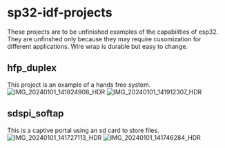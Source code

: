 # sp32-idf-projects
These projects are to be unfinished examples of the capabilities of esp32.
They are unfinshed only because they may require cusomization for different applications.
Wire wrap is durable but easy to change.

## hfp_duplex
This project is an example of a hands free system.
![IMG_20240101_141824908_HDR](https://github.com/logical/esp32-idf-projects/assets/789118/aca1dcf2-0bba-4429-b648-cb21dfccbf3c)
![IMG_20240101_141912307_HDR](https://github.com/logical/esp32-idf-projects/assets/789118/5fcbbca5-fb1a-49ca-ab48-c5415855e239)


## sdspi_softap
This is a captive portal using an sd card to store files.
![IMG_20240101_141727113_HDR](https://github.com/logical/esp32-idf-projects/assets/789118/14aaca04-fe49-4542-9ae3-1537cacb089a)
![IMG_20240101_141746284_HDR](https://github.com/logical/esp32-idf-projects/assets/789118/add1ea6f-6f4a-4403-bb7d-4d6ac591c073)

